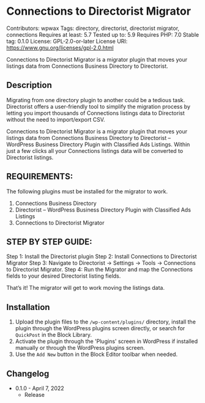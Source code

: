 # Connections to Directorist Migrator
Contributors:      wpwax
Tags:              directory, directorist, directorist migrator, connections
Requires at least: 5.7
Tested up to:      5.9
Requires PHP:      7.0
Stable tag:        0.1.0
License:           GPL-2.0-or-later
License URI:       https://www.gnu.org/licenses/gpl-2.0.html

Connections to Directorist Migrator is a migrator plugin that moves your listings data from Connections Business Directory to Directorist.

## Description

Migrating from one directory plugin to another could be a tedious task. Directorist offers a user-friendly tool to simplify the migration process by letting you import thousands of Connections listings data to Directorist without the need to import/export CSV. 

Connections to Directorist Migrator is a migrator plugin that moves your listings data from Connections Business Directory to Directorist – WordPress Business Directory Plugin with Classified Ads Listings. Within just a few clicks all your Connections listings data will be converted to Directorist listings.

## REQUIREMENTS:
The following plugins must be installed for the migrator to work.

1. Connections Business Directory
2. Directorist – WordPress Business Directory Plugin with Classified Ads Listings
3. Connections to Directorist Migrator

## STEP BY STEP GUIDE:

Step 1: Install the Directorist plugin 
Step 2: Install Connections to Directorist Migrator 
Step 3: Navigate to Directorist → Settings → Tools → Connections to Directorist Migrator. 
Step 4: Run the Migrator and map the Connections fields to your desired Directorist listing fields. 

That’s it! The migrator will get to work moving the listings data.


## Installation

1. Upload the plugin files to the `/wp-content/plugins/` directory, install the plugin through the WordPress plugins screen directly, or search for `QuickPost` in the Block Library.
2. Activate the plugin through the 'Plugins' screen in WordPress if installed manually or through the WordPress plugins screen.
3. Use the `Add New` button in the Block Editor toolbar when needed.

## Changelog

- 0.1.0 - April 7, 2022
    - Release

